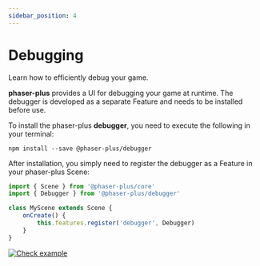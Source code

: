 ```yaml
---
sidebar_position: 4
---
```


# Debugging

Learn how to efficiently debug your game.

**phaser-plus** provides a UI for debugging your game at runtime. The debugger is developed as a separate Feature and needs to be installed before use.

To install the phaser-plus **debugger**, you need to execute the following in your terminal:
```
npm install --save @phaser-plus/debugger
```

After installation, you simply need to register the debugger as a Feature in your phaser-plus Scene:
```js title=scenes/MyScene.js showLineNumbers
import { Scene } from '@phaser-plus/core'
import { Debugger } from '@phaser-plus/debugger'

class MyScene extends Scene {
    onCreate() {
        this.features.register('debugger', Debugger)
    }
}
```

[![Check example](https://img.shields.io/badge/CHECK_EXAMPLE-blue?style=for-the-badge)](/examples/run?demo=debugging)